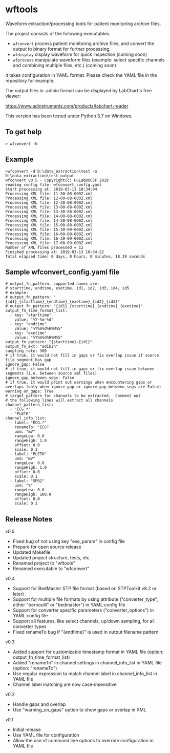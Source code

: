 # wftools
Waveform extraction/processing tools for patient monitoring archive files.

The project consists of the following executables:

- `wfconvert` process patient monitoring archive files, and convert the output to binary format for furtner processing.
- `wfdisplay` display waveform for quick inspection (coming soon)
- `wfprocess` manipulate waveform files (example: select specific channels and combining multiple files, etc.) (coming soon)

It takes configuration in YAML format.  Please check the YAML file in the repository for example.

The output files in .adibin format can be displayed by LabChart's free viewer:

https://www.adinstruments.com/products/labchart-reader

This version has been tested under Python 3.7 on Windows.

## To get help
```
> wfconvert -h
```

## Example
```
>wfconvert -d D:\data_extraction\test -o D:\data_extraction\test_output
wfconvert v0.5 - Copyright(c) HuLab@UCSF 2019
reading config file: wfconvert_config.yaml
Start processing at: 2019-03-13 10:34:04
Processing XML file: 11-30-08-000Z.xml
Processing XML file: 12-00-08-000Z.xml
Processing XML file: 12-30-08-000Z.xml
Processing XML file: 13-00-08-000Z.xml
Processing XML file: 13-30-08-000Z.xml
Processing XML file: 14-00-08-000Z.xml
Processing XML file: 14-30-08-000Z.xml
Processing XML file: 15-00-08-000Z.xml
Processing XML file: 15-30-09-000Z.xml
Processing XML file: 16-00-09-000Z.xml
Processing XML file: 16-30-09-000Z.xml
Processing XML file: 17-00-09-000Z.xml
Number of XML files processed = 12
Finished processing at: 2019-03-13 10:34:22
Total elapsed time: 0 days, 0 hours, 0 minutes, 18.19 seconds
```

## Sample wfconvert_config.yaml file
```
# output_fn_pattern, supported names are: 
# starttime, endtime, exetime, id1, id2, id3, id4, id5
# example:
# output_fn_pattern: "{id1}_{starttime}_{endtime}_{exetime}_{id2}_{id3}"
# output_fn_pattern: "{id1}_{starttime}_{endtime}_{exetime}"
output_fn_time_format_list:
  - key: "starttime"
    value: "%Y-%m-%d"
  - key: "endtime"
    value: "%Y%m%d%H%M%S"
  - key: "exetime"
    value: "%Y%m%d%H%M%S"
output_fn_pattern: "{starttime}-{id1}"
output_fn_ext: "adibin"
sampling_rate: 300
# if true, it would not fill in gaps or fix overlap issue if source file segment has gap
ignore_gap: False
# if true, it would not fill in gaps or fix overlap issue between segments (i.e. between source xml files)
ignore_gap_between_segs: False
# if true, it would print out warnings when encountering gaps or overlaps (only when ignore_gap or ignore_gap_between_segs are False)
warning_on_gaps: True
# target pattern for channels to be extracted.  Comment out
# the following lines will extract all channels
channel_pattern_list:
  - "ECG.*"
  - "PLETH"
channel_info_list:
  - label: "ECG.*"
    renameTo: "ECG"
    uom: "mV"
    rangeLow: 0.0
    rangeHigh: 1.0
    offset: 0.0
    scale: 0.1
  - label: "PLETH"
    uom: "mV"
    rangeLow: 0.0
    rangeHigh: 1.0
    offset: 0.0
    scale: 0.1
  - label: "SPO2"
    uom: "%"
    rangeLow: 0.0
    rangeHigh: 100.0
    offset: 0.0
    scale: 0.1
```

## Release Notes
v0.5
- Fixed bug of not using key "exe_param" in config file
- Prepare for open source release
- Updated Makefile
- Updated project structure, tests, etc.
- Renamed project to "wftools"
- Renamed executable to "wfconvert"

v0.4
- Support for BedMaster STP file format (based on STPToolkit v8.2 or later)
- Support for multiple file formats by using attribute ("converter_type", either "bernoulli" or "bedmaster") in YAML config file
- Support for converter specific parameters ("converter_options") in YAML config file
- Support all features, like select channels, up/down sampling, for all converter types
- Fixed renameTo bug if "{endtime}" is used in output filename pattern

v0.3
- Added support for customizable timestamp format in YAML file (option: output_fn_time_format_list)
- Added "renameTo" in channel settings in channel_info_list in YAML file (option: "renameTo")
- Use regular expression to match channel label in channel_info_list in YAML file
- Channel label matching are now case-insensitive

v0.2
- Handle gaps and overlap
- Use "warning_on_gaps" option to show gaps or overlap in XML

v0.1
- Initial release
- Use YAML file for configuration
- Allow the use of command line options to override configuration in YAML file
